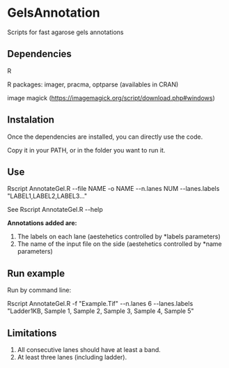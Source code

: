 # GelsAnnotation
Scripts for fast agarose gels annotations

## Dependencies

R

R packages: imager, pracma, optparse (availables in CRAN)

image magick  (https://imagemagick.org/script/download.php#windows)

## Instalation
Once the dependencies are installed, you can directly use the code.

Copy it in your PATH, or in the folder you want to run it.

## Use
Rscript AnnotateGel.R --file NAME -o NAME --n.lanes NUM --lanes.labels "LABEL1,LABEL2,LABEL3..." 

See Rscript AnnotateGel.R --help

**Annotations added are:**
1. The labels on each lane (aestehetics controlled by *labels parameters)
2. The name of the input file on the side (aestehetics controlled by  *name parameters)

## Run example
Run by command line:

Rscript AnnotateGel.R -f "Example.Tif" --n.lanes 6 --lanes.labels "Ladder1KB, Sample 1, Sample 2, Sample 3, Sample 4, Sample 5"

## Limitations
1. All consecutive lanes should have at least a band.
2. At least three lanes (including ladder).

